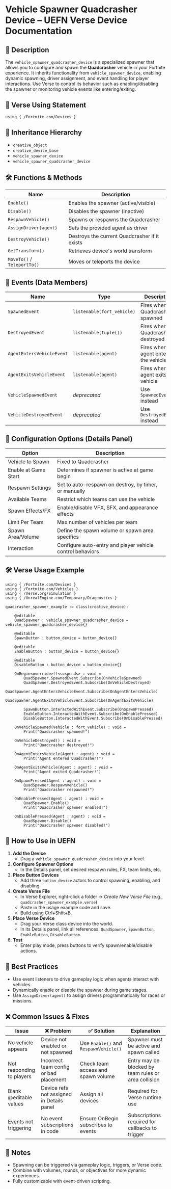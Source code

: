 # Vehicle Spawner Quadcrasher Device – UEFN Verse Device Documentation

## 🔹 Description
The `vehicle_spawner_quadcrasher_device` is a specialized spawner that allows you to configure and spawn the **Quadcrasher** vehicle in your Fortnite experience. It inherits functionality from `vehicle_spawner_device`, enabling dynamic spawning, driver assignment, and event handling for player interactions. Use Verse to control its behavior such as enabling/disabling the spawner or monitoring vehicle events like entering/exiting.

## 🧱 Verse Using Statement
```verse
using { /Fortnite.com/Devices }
```

## 🔗 Inheritance Hierarchy
- `creative_object`
- `creative_device_base`
- `vehicle_spawner_device`
- `vehicle_spawner_quadcrasher_device`

## 🛠️ Functions & Methods
| Name              | Description                                                  |
|-------------------|--------------------------------------------------------------|
| `Enable()`        | Enables the spawner (active/visible)                         |
| `Disable()`       | Disables the spawner (inactive)                              |
| `RespawnVehicle()`| Spawns or respawns the Quadcrasher                           |
| `AssignDriver(agent)` | Sets the provided agent as driver                      |
| `DestroyVehicle()`| Destroys the current Quadcrasher if it exists                |
| `GetTransform()`  | Retrieves device's world transform                           |
| `MoveTo()` / `TeleportTo()` | Moves or teleports the device                    |

## 🥩 Events (Data Members)
| Name                        | Type                       | Description                                      |
|-----------------------------|----------------------------|--------------------------------------------------|
| `SpawnedEvent`             | `listenable(fort_vehicle)` | Fires when a Quadcrasher is spawned              |
| `DestroyedEvent`           | `listenable(tuple())`      | Fires when the Quadcrasher is destroyed          |
| `AgentEntersVehicleEvent`  | `listenable(agent)`        | Fires when an agent enters the vehicle           |
| `AgentExitsVehicleEvent`   | `listenable(agent)`        | Fires when an agent exits the vehicle            |
| `VehicleSpawnedEvent`      | *deprecated*               | Use `SpawnedEvent` instead                        |
| `VehicleDestroyedEvent`    | *deprecated*               | Use `DestroyedEvent` instead                      |

## 🎠 Configuration Options (Details Panel)
| Option                    | Description                                                   |
|---------------------------|---------------------------------------------------------------|
| Vehicle to Spawn          | Fixed to Quadcrasher                                           |
| Enable at Game Start      | Determines if spawner is active at game begin                  |
| Respawn Settings          | Set to auto-respawn on destroy, by timer, or manually          |
| Available Teams           | Restrict which teams can use the vehicle                       |
| Spawn Effects/FX          | Enable/disable VFX, SFX, and appearance effects                |
| Limit Per Team            | Max number of vehicles per team                                |
| Spawn Area/Volume         | Define the spawn volume or spawn area specifics                |
| Interaction               | Configure auto-entry and player vehicle control behaviors      |

## 🛠️ Verse Usage Example
```verse
using { /Fortnite.com/Devices }
using { /Fortnite.com/Vehicles }
using { /Verse.org/Simulation }
using { /UnrealEngine.com/Temporary/Diagnostics }

quadcrasher_spawner_example := class(creative_device):

    @editable
    QuadSpawner : vehicle_spawner_quadcrasher_device = vehicle_spawner_quadcrasher_device{}

    @editable
    SpawnButton : button_device = button_device{}

    @editable
    EnableButton : button_device = button_device{}

    @editable
    DisableButton : button_device = button_device{}

    OnBegin<override>()<suspends> : void =
        QuadSpawner.SpawnedEvent.Subscribe(OnVehicleSpawned)
        QuadSpawner.DestroyedEvent.Subscribe(OnVehicleDestroyed)
        QuadSpawner.AgentEntersVehicleEvent.Subscribe(OnAgentEntersVehicle)
        QuadSpawner.AgentExitsVehicleEvent.Subscribe(OnAgentExitsVehicle)

        SpawnButton.InteractedWithEvent.Subscribe(OnSpawnPressed)
        EnableButton.InteractedWithEvent.Subscribe(OnEnablePressed)
        DisableButton.InteractedWithEvent.Subscribe(OnDisablePressed)

    OnVehicleSpawned(Vehicle : fort_vehicle) : void =
        Print("Quadcrasher spawned!")

    OnVehicleDestroyed() : void =
        Print("Quadcrasher destroyed!")

    OnAgentEntersVehicle(Agent : agent) : void =
        Print("Agent entered Quadcrasher!")

    OnAgentExitsVehicle(Agent : agent) : void =
        Print("Agent exited Quadcrasher!")

    OnSpawnPressed(Agent : agent) : void =
        QuadSpawner.RespawnVehicle()
        Print("Quadcrasher respawned!")

    OnEnablePressed(Agent : agent) : void =
        QuadSpawner.Enable()
        Print("Quadcrasher spawner enabled!")

    OnDisablePressed(Agent : agent) : void =
        QuadSpawner.Disable()
        Print("Quadcrasher spawner disabled!")
```

## 🔧 How to Use in UEFN
1. **Add the Device**
   - Drag a `vehicle_spawner_quadcrasher_device` into your level.
2. **Configure Spawner Options**
   - In the Details panel, set desired respawn rules, FX, team limits, etc.
3. **Place Button Devices**
   - Add three `button_device` actors to control spawning, enabling, and disabling.
4. **Create Verse File**
   - In Verse Explorer, right-click a folder → *Create New Verse File* (e.g., `quadcrasher_spawner_example.verse`)
   - Paste in the usage example code and save.
   - Build using Ctrl+Shift+B.
5. **Place Verse Device**
   - Drag your Verse class device into the world.
   - In its Details panel, link all references: `QuadSpawner`, `SpawnButton`, `EnableButton`, `DisableButton`.
6. **Test**
   - Enter play mode, press buttons to verify spawn/enable/disable actions.

## 🧠 Best Practices
- Use event listeners to drive gameplay logic when agents interact with vehicles.
- Dynamically enable or disable the spawner during game stages.
- Use `AssignDriver(agent)` to assign drivers programmatically for races or missions.

## ❌ Common Issues & Fixes
| Issue                     | ❌ Problem                            | ✅ Solution                        | Explanation                                           |
|---------------------------|------------------------------------------|----------------------------------------|-------------------------------------------------------|
| No vehicle appears        | Device not enabled or not spawned        | Use `Enable()` and `RespawnVehicle()`  | Spawner must be active and spawn called               |
| Not responding to players | Incorrect team config or bad placement   | Check team access and spawn volume     | Entry may be blocked by team rules or area collision  |
| Blank @editable values    | Device refs not assigned in Details panel| Assign all devices                     | Required for Verse runtime use                        |
| Events not triggering     | No event subscriptions in code           | Ensure OnBegin subscribes to events    | Subscriptions required for callbacks to trigger       |

## 🔹 Notes
- Spawning can be triggered via gameplay logic, triggers, or Verse code.
- Combine with volumes, rounds, or objectives for more dynamic experiences.
- Fully customizable with event-driven scripting.

